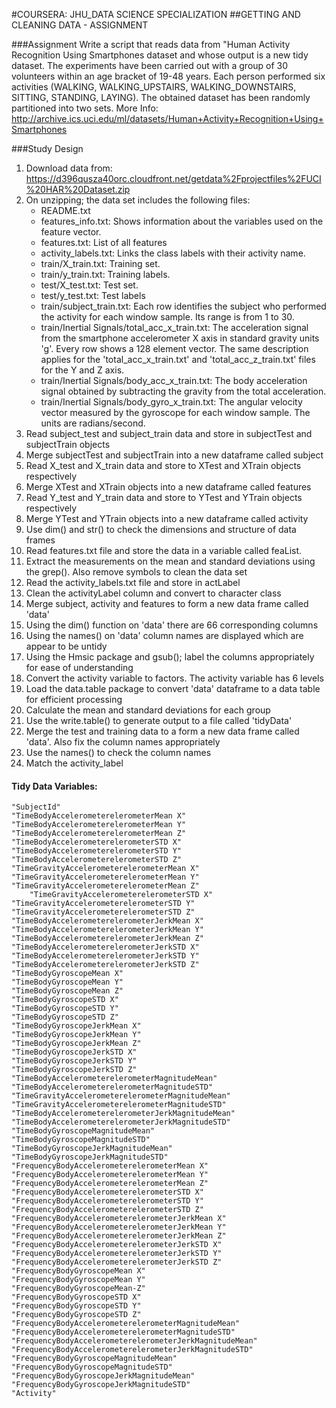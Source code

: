 #COURSERA: JHU_DATA SCIENCE SPECIALIZATION
##GETTING AND CLEANING DATA - ASSIGNMENT

###Assignment
Write a script that reads data from "Human Activity Recognition Using Smartphones dataset and whose output is a new tidy dataset. 
The experiments have been carried out with a group of 30 volunteers within an age bracket of 19-48 years. 
Each person performed six activities (WALKING, WALKING_UPSTAIRS, WALKING_DOWNSTAIRS, SITTING, STANDING, LAYING). The obtained dataset has been randomly partitioned into two sets. 
More Info: http://archive.ics.uci.edu/ml/datasets/Human+Activity+Recognition+Using+Smartphones

###Study Design
1. Download data from: https://d396qusza40orc.cloudfront.net/getdata%2Fprojectfiles%2FUCI%20HAR%20Dataset.zip
2. On unzipping; the data set includes the following files:	
	* README.txt
	* features_info.txt: Shows information about the variables used on the feature vector.
	* features.txt: List of all features
	* activity_labels.txt: Links the class labels with their activity name.
	* train/X_train.txt: Training set.
	* train/y_train.txt: Training labels.
	* test/X_test.txt: Test set.
	* test/y_test.txt: Test labels
	* train/subject_train.txt: Each row identifies the subject who performed the activity for each window sample. Its range is from 1 to 30. 
	* train/Inertial Signals/total_acc_x_train.txt: The acceleration signal from the smartphone accelerometer X axis in standard gravity units 'g'. Every row shows a 128 element vector. The same description applies for the 'total_acc_x_train.txt' and 'total_acc_z_train.txt' files for the Y and Z axis. 
	* train/Inertial Signals/body_acc_x_train.txt: The body acceleration signal obtained by subtracting the gravity from the total acceleration. 
	* train/Inertial Signals/body_gyro_x_train.txt: The angular velocity vector measured by the gyroscope for each window sample. The units are radians/second. 
3. Read subject_test and subject_train data and store in subjectTest and subjectTrain objects
4. Merge subjectTest and subjectTrain into a new dataframe called subject
5. Read X_test and X_train data and store to XTest and XTrain objects respectively
6. Merge XTest and XTrain objects into a new dataframe called features
7. Read Y_test and Y_train data and store to YTest and YTrain objects respectively
8. Merge YTest and YTrain objects into a new dataframe called activity
9. Use dim() and str() to check the dimensions and structure of data frames
10. Read features.txt file and store the data in a variable called feaList. 
11. Extract the measurements on the mean and standard deviations using the grep(). Also remove symbols to clean the data set
12. Read the activity_labels.txt file and store in actLabel
13. Clean the activityLabel column and convert to character class
14. Merge subject, activity and features to form a new data frame called 'data'
15. Using the dim() function on 'data' there are 66 corresponding columns
16. Using the names() on 'data' column names are displayed which are appear to be untidy
17. Using the Hmsic package and gsub(); label the columns appropriately for ease of understanding
18. Convert the activity variable to factors. The activity variable has 6 levels
19. Load the data.table package to convert 'data' dataframe to a data table for efficient processing
20. Calculate the mean and standard deviations for each group
21. Use the write.table() to generate output to a file called 'tidyData'
9. Merge the test and training data to a form a new data frame called 'data'. Also fix the column names appropriately
10. Use the names() to check the column names
11. Match the activity_label


#### Tidy Data Variables:
	"SubjectId" 
	"TimeBodyAccelerometerelerometerMean X"                 
	"TimeBodyAccelerometerelerometerMean Y"                
 	"TimeBodyAccelerometerelerometerMean Z"               
	"TimeBodyAccelerometerelerometerSTD X"                 
	"TimeBodyAccelerometerelerometerSTD Y"                 
	"TimeBodyAccelerometerelerometerSTD Z"                  
	"TimeGravityAccelerometerelerometerMean X"             
	"TimeGravityAccelerometerelerometerMean Y"             
	"TimeGravityAccelerometerelerometerMean Z" 
        "TimeGravityAccelerometerelerometerSTD X"               
	"TimeGravityAccelerometerelerometerSTD Y"           
	"TimeGravityAccelerometerelerometerSTD Z"
	"TimeBodyAccelerometerelerometerJerkMean X"
	"TimeBodyAccelerometerelerometerJerkMean Y"         
	"TimeBodyAccelerometerelerometerJerkMean Z"             
	"TimeBodyAccelerometerelerometerJerkSTD X"              
	"TimeBodyAccelerometerelerometerJerkSTD Y"             
	"TimeBodyAccelerometerelerometerJerkSTD Z"              
	"TimeBodyGyroscopeMean X"                               
	"TimeBodyGyroscopeMean Y"                              
	"TimeBodyGyroscopeMean Z"                               
	"TimeBodyGyroscopeSTD X"                                
	"TimeBodyGyroscopeSTD Y"                               
	"TimeBodyGyroscopeSTD Z"                                
	"TimeBodyGyroscopeJerkMean X"                           
	"TimeBodyGyroscopeJerkMean Y"                          
	"TimeBodyGyroscopeJerkMean Z"                           
	"TimeBodyGyroscopeJerkSTD X"                            
	"TimeBodyGyroscopeJerkSTD Y"                           
	"TimeBodyGyroscopeJerkSTD Z"                            
	"TimeBodyAccelerometerelerometerMagnitudeMean"          
	"TimeBodyAccelerometerelerometerMagnitudeSTD"          
	"TimeGravityAccelerometerelerometerMagnitudeMean"       
	"TimeGravityAccelerometerelerometerMagnitudeSTD"        
	"TimeBodyAccelerometerelerometerJerkMagnitudeMean"     
	"TimeBodyAccelerometerelerometerJerkMagnitudeSTD"       
	"TimeBodyGyroscopeMagnitudeMean"                        
	"TimeBodyGyroscopeMagnitudeSTD"                        
	"TimeBodyGyroscopeJerkMagnitudeMean"                    
	"TimeBodyGyroscopeJerkMagnitudeSTD"                     
	"FrequencyBodyAccelerometerelerometerMean X"           
	"FrequencyBodyAccelerometerelerometerMean Y"            
	"FrequencyBodyAccelerometerelerometerMean Z"            
	"FrequencyBodyAccelerometerelerometerSTD X"            
	"FrequencyBodyAccelerometerelerometerSTD Y"             
	"FrequencyBodyAccelerometerelerometerSTD Z"             
	"FrequencyBodyAccelerometerelerometerJerkMean X"       
	"FrequencyBodyAccelerometerelerometerJerkMean Y"       
	"FrequencyBodyAccelerometerelerometerJerkMean Z"        
	"FrequencyBodyAccelerometerelerometerJerkSTD X"        
	"FrequencyBodyAccelerometerelerometerJerkSTD Y"         
	"FrequencyBodyAccelerometerelerometerJerkSTD Z"         
	"FrequencyBodyGyroscopeMean X"                         
	"FrequencyBodyGyroscopeMean Y"                          
	"FrequencyBodyGyroscopeMean-Z"                          
	"FrequencyBodyGyroscopeSTD X"                          
	"FrequencyBodyGyroscopeSTD Y"                           
	"FrequencyBodyGyroscopeSTD Z"                           
	"FrequencyBodyAccelerometerelerometerMagnitudeMean"    
	"FrequencyBodyAccelerometerelerometerMagnitudeSTD"      
	"FrequencyBodyAccelerometerelerometerJerkMagnitudeMean" 
	"FrequencyBodyAccelerometerelerometerJerkMagnitudeSTD" 
	"FrequencyBodyGyroscopeMagnitudeMean"                   
	"FrequencyBodyGyroscopeMagnitudeSTD"                   
	"FrequencyBodyGyroscopeJerkMagnitudeMean"              
	"FrequencyBodyGyroscopeJerkMagnitudeSTD"                
	"Activity"  


